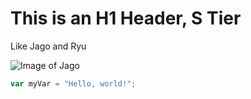 # This is an H1 Header, S Tier

Like Jago and Ryu

![Image of Jago](https://static.wikia.nocookie.net/killerinstinct/images/f/f2/Killer_Instinct_-_Jago.png/revision/latest?cb=20160329133300)

``` javascript
var myVar = "Hello, world!";
```
